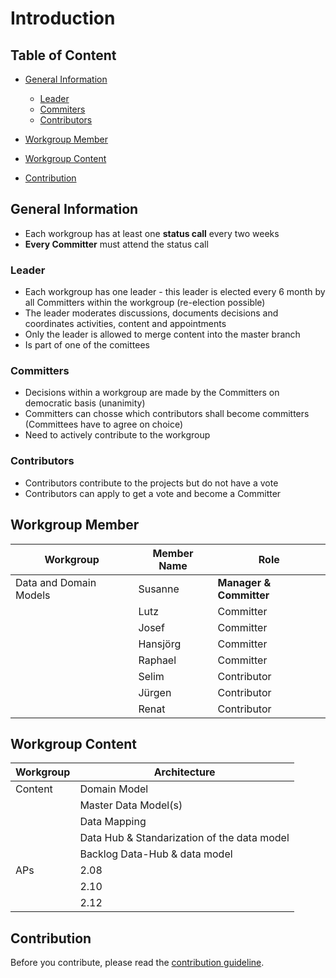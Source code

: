 # Introduction

## Table of Content
- [General Information](#general-information)
  - [Leader](#leader)
  - [Commiters](#committers)
  - [Contributors](#contributors)
- [Workgroup Member](#workgroup-member)

- [Workgroup Content](#workgroup-content)

- [Contribution](#contribution)

## General Information
- Each workgroup has at least one **status call** every two weeks
- **Every Committer** must attend the status call

### Leader
- Each workgroup has one leader - this leader is elected every 6 month by all Committers within the workgroup (re-election possible)
- The leader moderates discussions, documents decisions and coordinates activities, content and appointments
- Only the leader is allowed to merge content into the master branch
- Is part of one of the comittees

### Committers
- Decisions within a workgroup are made by the Committers on democratic basis (unanimity)
- Committers can chosse which contributors shall become committers (Committees have to agree on choice)
- Need to actively contribute to the workgroup

### Contributors
- Contributors contribute to the projects but do not have a vote
- Contributors can apply to get a vote and become a Committer


## Workgroup Member

| Workgroup  | Member Name | Role |
| ------------- | ------------- | ------------- |
| Data and Domain Models  | Susanne  | **Manager & Committer**  |
|  | Lutz  | Committer  |
|  | Josef  | Committer  |
|  | Hansjörg  | Committer  |
|  | Raphael  | Committer  |
|  | Selim  | Contributor  |
|  | Jürgen  | Contributor  |
|  | Renat  | Contributor  |

## Workgroup Content

| Workgroup  | Architecture |
| ------------- | ------------- |
| Content  | Domain Model |
|  | Master Data Model(s)  |
|  | Data Mapping  |
|  | Data Hub & Standarization of the data model  |
|  | Backlog Data-Hub & data model  |  
| APs | 2.08 |
|  | 2.10 |
|  | 2.12 |

## Contribution

Before you contribute, please read the [contribution guideline](https://github.com/openintegrationhub/data-and-domain-models/blob/master/CONTRIBUTING.md).
